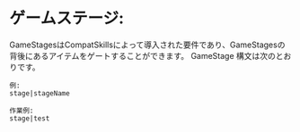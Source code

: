 # ゲームステージ:

GameStagesはCompatSkillsによって導入された要件であり、GameStagesの背後にあるアイテムをゲートすることができます。 GameStage 構文は次のとおりです。

    例:
    stage|stageName
    
    作業例:
    stage|test